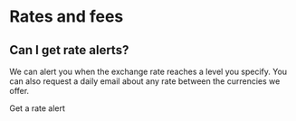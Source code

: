 # Rates and fees  
## Can I get rate alerts?  
We can alert you when the exchange rate reaches a level you specify. You can also request a daily email about any rate between the currencies we offer.

Get a rate alert